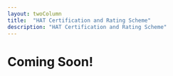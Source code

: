 ```yaml
---
layout: twoColumn
title:  "HAT Certification and Rating Scheme"
description: "HAT Certification and Rating Scheme"
---
```


# Coming Soon!
